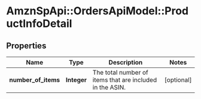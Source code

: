 # AmznSpApi::OrdersApiModel::ProductInfoDetail

## Properties
Name | Type | Description | Notes
------------ | ------------- | ------------- | -------------
**number_of_items** | **Integer** | The total number of items that are included in the ASIN. | [optional] 


